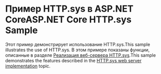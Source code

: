 # <a name="aspnet-core-httpsys-sample"></a><span data-ttu-id="93ffc-101">Пример HTTP.sys в ASP.NET Core</span><span class="sxs-lookup"><span data-stu-id="93ffc-101">ASP.NET Core HTTP.sys Sample</span></span>

<span data-ttu-id="93ffc-102">Этот пример демонстрирует использование HTTP.sys.</span><span class="sxs-lookup"><span data-stu-id="93ffc-102">This sample illustrates the use of HTTP.sys.</span></span> <span data-ttu-id="93ffc-103">В этом примере показаны функции, описанные в разделе [Реализация веб-сервера HTTP.sys](https://docs.microsoft.com/aspnet/core/fundamentals/servers/httpsys).</span><span class="sxs-lookup"><span data-stu-id="93ffc-103">This sample demonstrates the features described in the [HTTP.sys web server implementation](https://docs.microsoft.com/aspnet/core/fundamentals/servers/httpsys) topic.</span></span>
